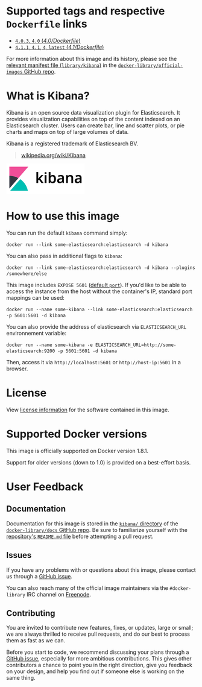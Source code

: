 # Supported tags and respective `Dockerfile` links

-	[`4.0.3`, `4.0` (*4.0/Dockerfile*)](https://github.com/docker-library/kibana/blob/0ffeed9bb61036fca3f23fa4f9208b90a484f150/4.0/Dockerfile)
-	[`4.1.1`, `4.1`, `4`, `latest` (*4.1/Dockerfile*)](https://github.com/docker-library/kibana/blob/9c61015ec5a8f9a7da32a9a3e28f9a0caf29fc8b/4.1/Dockerfile)

For more information about this image and its history, please see the [relevant manifest file (`library/kibana`)](https://github.com/docker-library/official-images/blob/master/library/kibana) in the [`docker-library/official-images` GitHub repo](https://github.com/docker-library/official-images).

# What is Kibana?

Kibana is an open source data visualization plugin for Elasticsearch. It provides visualization capabilities on top of the content indexed on an Elasticsearch cluster. Users can create bar, line and scatter plots, or pie charts and maps on top of large volumes of data.

Kibana is a registered trademark of Elasticsearch BV.

> [wikipedia.org/wiki/Kibana](https://en.wikipedia.org/wiki/Kibana)

![logo](https://raw.githubusercontent.com/docker-library/docs/master/kibana/logo.png)

# How to use this image

You can run the default `kibana` command simply:

	docker run --link some-elasticsearch:elasticsearch -d kibana

You can also pass in additional flags to `kibana`:

	docker run --link some-elasticsearch:elasticsearch -d kibana --plugins /somewhere/else

This image includes `EXPOSE 5601` ([default `port`](https://www.elastic.co/guide/en/kibana/current/_setting_kibana_server_properties.html)). If you'd like to be able to access the instance from the host without the container's IP, standard port mappings can be used:

	docker run --name some-kibana --link some-elasticsearch:elasticsearch -p 5601:5601 -d kibana

You can also provide the address of elasticsearch via `ELASTICSEARCH_URL` environnement variable:

	docker run --name some-kibana -e ELASTICSEARCH_URL=http://some-elasticsearch:9200 -p 5601:5601 -d kibana

Then, access it via `http://localhost:5601` or `http://host-ip:5601` in a browser.

# License

View [license information](https://github.com/elastic/kibana/blob/4557a6fc0ba08c5e7ac813a180179e5e2631c90a/LICENSE.md) for the software contained in this image.

# Supported Docker versions

This image is officially supported on Docker version 1.8.1.

Support for older versions (down to 1.0) is provided on a best-effort basis.

# User Feedback

## Documentation

Documentation for this image is stored in the [`kibana/` directory](https://github.com/docker-library/docs/tree/master/kibana) of the [`docker-library/docs` GitHub repo](https://github.com/docker-library/docs). Be sure to familiarize yourself with the [repository's `README.md` file](https://github.com/docker-library/docs/blob/master/README.md) before attempting a pull request.

## Issues

If you have any problems with or questions about this image, please contact us through a [GitHub issue](https://github.com/docker-library/kibana/issues).

You can also reach many of the official image maintainers via the `#docker-library` IRC channel on [Freenode](https://freenode.net).

## Contributing

You are invited to contribute new features, fixes, or updates, large or small; we are always thrilled to receive pull requests, and do our best to process them as fast as we can.

Before you start to code, we recommend discussing your plans through a [GitHub issue](https://github.com/docker-library/kibana/issues), especially for more ambitious contributions. This gives other contributors a chance to point you in the right direction, give you feedback on your design, and help you find out if someone else is working on the same thing.
